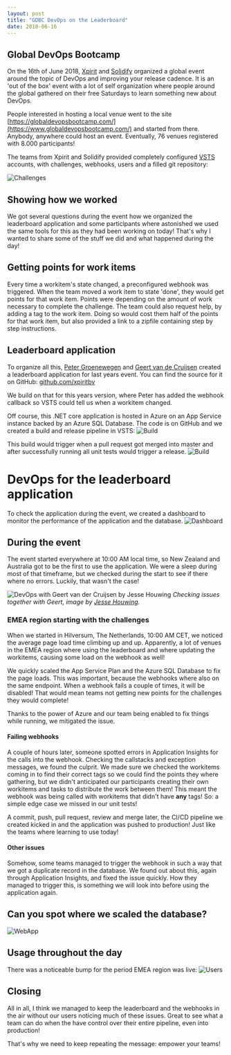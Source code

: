 ```yaml
---
layout: post
title: "GDBC DevOps on the Leaderboard"
date: 2018-06-16
---
```


## Global DevOps Bootcamp
On the 16th of June 2018, [Xpirit](https://twitter.com/xpiritbv) and [Solidify](https://twitter.com/molausson) organized a global event around the topic of DevOps and improving your release cadence. It is an 'out of the box' event with a lot of self organization where people around the global gathered on their free Saturdays to learn something new about DevOps.

People interested in hosting a local venue went to the site
[https://globaldevopsbootcamp.com/](https://www.globaldevopsbootcamp.com/) and started from there. Anybody, anywhere could host an event. Eventually, 76 venues registered with 8.000 participants!

The teams from Xpirit and Solidify provided completely configured [VSTS](https://twitter.com/VSTS) accounts, with challenges, webhooks, users and a filled git repository:

![Challenges](/images/2018/20180816/2018_06_16_GDBC_Challenges.png)

## Showing how we worked
We got several questions during the event how we organized the leaderboard application and some participants where astonished we used the same tools for this as they had been working on today!
That's why I wanted to share some of the stuff we did and what happened during the day!

## Getting points for work items
Every time a workitem's state changed, a preconfigured webhook was triggered. When the team moved a work item to state 'done', they would get points for that work item. Points were depending on the amount of work necessary to complete the challenge.
The team could also request help, by adding a tag to the work item. Doing so would cost them half of the points for that work item, but also provided a link to a zipfile containing step by step instructions.

## Leaderboard application
To organize all this, [Peter Groenewegen](https://twitter.com/pgroene) and [Geert van de Cruijsen](https://twitter.com/GeertvdC) created a leaderboard application for last years event. You can find the source for it on GitHub:
[github.com/xpiritbv](https://github.com/XpiritBV/LeaderboardsGlobalDevopsBootcamp)

We build on that for this years version, where Peter has added the webhook callback so VSTS could tell us when a workitem changed.

Off course, this .NET core application is hosted in Azure on an App Service instance backed by an Azure SQL Database. The code is on GitHub and we created a build and release pipeline in VSTS:
![Build](/images/2018/20180816/2018_06_16_GDBC_Build.png)

This build would trigger when a pull request got merged into master and after successfully running all unit tests would trigger a release.
![Build](/images/2018/20180816/2018_06_16_GDBC_Release.png)

# DevOps for the leaderboard application
To check the application during the event, we created a dashboard to monitor the performance of the application and the database.
![Dashboard](/images/2018/20180816/2018_06_16_GDBC_Dashboard.png)

## During the event
The event started everywhere at 10:00 AM local time, so New Zealand and Australia got to be the first to use the application. We were a sleep during most of that timeframe, but we checked during the start to see if there where no errors. Luckily, that wasn't the case!

![DevOps with Geert van der Cruijsen by Jesse Houwing](/images/2018/20180816/2018_06_16_GDBC_By_Jesse_Houwing.jpg)
*Checking issues together with Geert, image by [Jesse Houwing](https://twitter.com/jessehouwing/).*

### EMEA region starting with the challenges
When we started in Hilversum, The Netherlands, 10:00 AM CET, we noticed the average page load time climbing up and up. Apparently, a lot of venues in the EMEA region where using the leaderboard and where updating the workitems, causing some load on the webhook as well!

We quickly scaled the App Service Plan and the Azure SQL Database to fix the page loads. This was important, because the webhooks where also on the same endpoint. When a webhook fails a couple of times, it will be disabled! That would mean teams not getting new points for the challenges they would complete!

Thanks to the power of Azure and our team being enabled to fix things while running, we mitigated the issue.

#### Failing webhooks
A couple of hours later, someone spotted errors in Application Insights for the calls into the webhook. Checking the callstacks and exception messages, we found the culprit. We made sure we checked the workitems coming in to find their correct tags so we could find the points they where gathering, but we didn't anticipated our participants creating their own workitems and tasks to distribute the work between them!
This meant the webhook was being called with workitems that didn't have **any** tags! So: a simple edge case we missed in our unit tests!

A commit, push, pull request, review and merge later, the CI/CD pipeline we created kicked in and the application was pushed to production! Just like the teams where learning to use today!

#### Other issues
Somehow, some teams managed to trigger the webhook in such a way that we got a duplicate record in the database. We found out about this, again through Application Insights, and fixed the issue quickly. How they managed to trigger this, is something we will look into before using the application again.

## Can you spot where we scaled the database?
![WebApp](/images/2018/20180816/2018_06_16_GDBC_WebApp.png)

## Usage throughout the day
There was a noticeable bump for the period EMEA region was live:
![Users](/images/2018/20180816/2018_06_16_GDBC_Users.png)


## Closing
All in all, I think we managed to keep the leaderboard and the webhooks in the air without our users noticing much of these issues. Great to see what a team can do when the have control over their entire pipeline, even into production!

That's why we need to keep repeating the message: empower your teams!